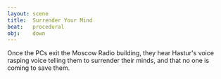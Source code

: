 ```yaml
---
layout: scene
title:  Surrender Your Mind
beat:   procedural
obj:    down
---
```



Once the PCs exit the Moscow Radio building,
they hear Hastur's voice rasping voice telling them to surrender their minds,
and that no one is coming to save them.


















